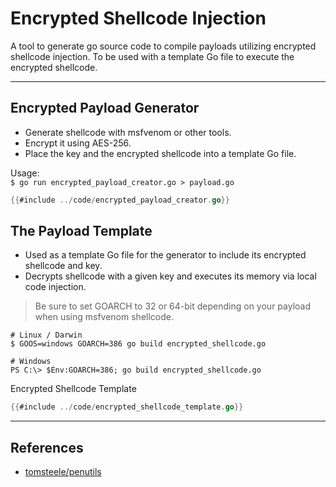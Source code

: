 # Encrypted Shellcode Injection 
A tool to generate go source code to compile payloads utilizing encrypted shellcode injection. To be used with a template Go file to execute the encrypted shellcode.

---

## Encrypted Payload Generator
* Generate shellcode with msfvenom or other tools.
* Encrypt it using AES-256. 
* Place the key and the encrypted shellcode into a template Go file. 

Usage:</br>
`$ go run encrypted_payload_creator.go > payload.go`

```go
{{#include ../code/encrypted_payload_creator.go}}
```

## The Payload Template
* Used as a template Go file for the generator to include its encrypted shellcode and key.
* Decrypts shellcode with a given key and executes its memory via local code injection.

> <i class="fa fa-info-circle fa-lg"></i>
Be sure to set GOARCH to 32 or 64-bit depending on your payload when using msfvenom shellcode.

```
# Linux / Darwin
$ GOOS=windows GOARCH=386 go build encrypted_shellcode.go

# Windows
PS C:\> $Env:GOARCH=386; go build encrypted_shellcode.go
```

Encrypted Shellcode Template
```go
{{#include ../code/encrypted_shellcode_template.go}}
```

---

## References
- [tomsteele/penutils](https://github.com/tomsteele/pen-utils/blob/master/go-encrypt-shellcode-thing/main.go)